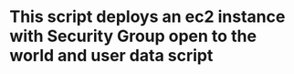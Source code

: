 # This script deploys an ec2 instance with Security Group open to the world and user data script 


